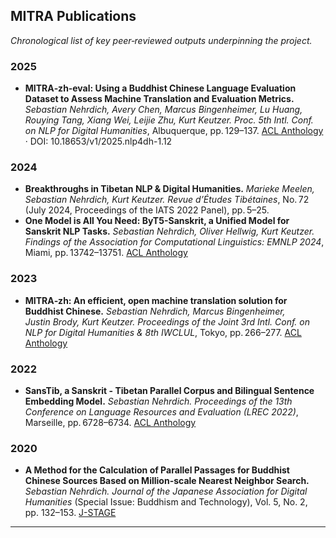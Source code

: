 ## MITRA Publications

*Chronological list of key peer‑reviewed outputs underpinning the project.*

### 2025

- **MITRA‑zh‑eval: Using a Buddhist Chinese Language Evaluation Dataset to Assess Machine Translation and Evaluation Metrics.** *Sebastian Nehrdich, Avery Chen, Marcus Bingenheimer, Lu Huang, Rouying Tang, Xiang Wei, Leijie Zhu, Kurt Keutzer.* *Proc. 5th Intl. Conf. on NLP for Digital Humanities*, Albuquerque, pp. 129–137. [ACL Anthology](https://aclanthology.org/2025.nlp4dh-1.12/) · DOI: 10.18653/v1/2025.nlp4dh-1.12

### 2024

- **Breakthroughs in Tibetan NLP & Digital Humanities.** *Marieke Meelen, Sebastian Nehrdich, Kurt Keutzer.* *Revue d’Études Tibétaines*, No. 72 (July 2024, Proceedings of the IATS 2022 Panel), pp. 5–25.
- **One Model is All You Need: ByT5-Sanskrit, a Unified Model for Sanskrit NLP Tasks.** *Sebastian Nehrdich, Oliver Hellwig, Kurt Keutzer.* *Findings of the Association for Computational Linguistics: EMNLP 2024*, Miami, pp. 13742–13751. [ACL Anthology](https://aclanthology.org/2024.findings-emnlp.805/)

### 2023

- **MITRA‑zh: An efficient, open machine translation solution for Buddhist Chinese.** *Sebastian Nehrdich, Marcus Bingenheimer, Justin Brody, Kurt Keutzer.* *Proceedings of the Joint 3rd Intl. Conf. on NLP for Digital Humanities & 8th IWCLUL*, Tokyo, pp. 266–277. [ACL Anthology](https://aclanthology.org/2023.nlp4dh-1.29/)

### 2022

- **SansTib, a Sanskrit - Tibetan Parallel Corpus and Bilingual Sentence Embedding Model.** *Sebastian Nehrdich.* *Proceedings of the 13th Conference on Language Resources and Evaluation (LREC 2022)*, Marseille, pp. 6728–6734. [ACL Anthology](https://aclanthology.org/2022.lrec-1.724/)

### 2020

- **A Method for the Calculation of Parallel Passages for Buddhist Chinese Sources Based on Million-scale Nearest Neighbor Search.** *Sebastian Nehrdich.* *Journal of the Japanese Association for Digital Humanities* (Special Issue: Buddhism and Technology), Vol. 5, No. 2, pp. 132–153. [J-STAGE](https://www.jstage.jst.go.jp/article/jjadh/5/2/5_6/_article/-char/en)

--- 